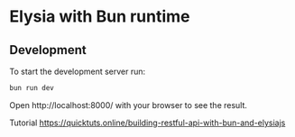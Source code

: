 # Elysia with Bun runtime

## Development
To start the development server run:
```bash
bun run dev
```

Open http://localhost:8000/ with your browser to see the result.

Tutorial https://quicktuts.online/building-restful-api-with-bun-and-elysiajs